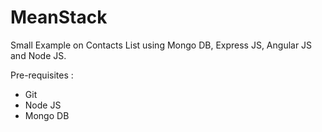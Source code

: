 # MeanStack
Small Example on Contacts List using Mongo DB, Express JS, Angular JS and Node JS.

Pre-requisites :

- Git
- Node JS
- Mongo DB
